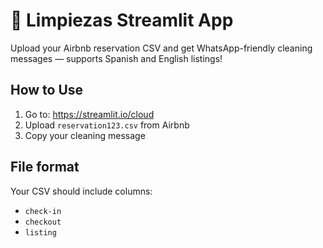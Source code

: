 # 🧼 Limpiezas Streamlit App

Upload your Airbnb reservation CSV and get WhatsApp-friendly cleaning messages — supports Spanish and English listings!

## How to Use

1. Go to: https://streamlit.io/cloud
2. Upload `reservation123.csv` from Airbnb
3. Copy your cleaning message

## File format

Your CSV should include columns:
- `check-in`
- `checkout`
- `listing`

